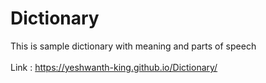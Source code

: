 # Dictionary

This is sample dictionary with meaning and parts of speech
<br><br>
Link : https://yeshwanth-king.github.io/Dictionary/
